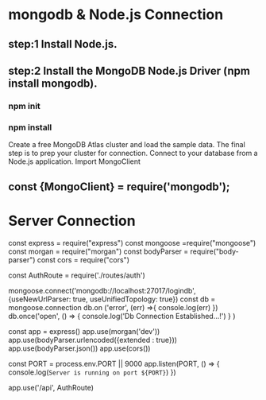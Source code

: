 # mongodb & Node.js Connection
## step:1 Install Node.js.
## step:2 Install the MongoDB Node.js Driver (npm install mongodb).
### npm init
### npm install

Create a free MongoDB Atlas cluster and load the sample data.
The final step is to prep your cluster for connection.
Connect to your database from a Node.js application.
Import MongoClient 
## const {MongoClient} = require('mongodb');
 
# Server Connection
const express = require("express")
const mongoose =require("mongoose")
const morgan = require("morgan")
const bodyParser = require("body-parser")
const cors = require("cors")

const AuthRoute = require('./routes/auth')

mongoose.connect('mongodb://localhost:27017/logindb', 
{useNewUrlParser: true, useUnifiedTopology: true}) 
const db = mongoose.connection 
 db.on ('error', (err) =>{
     console.log(err)
 }) 
 db.once('open', () => {
     console.log('Db Connection Established...!')
 } )


 const app = express()
 app.use(morgan('dev'))
 app.use(bodyParser.urlencoded({extended : true}))
 app.use(bodyParser.json())
 app.use(cors())

 const PORT = process.env.PORT || 9000
 app.listen(PORT, ()  => {
     console.log(`Server is running on port ${PORT}`)
 })

 app.use('/api', AuthRoute)
